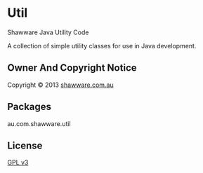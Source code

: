 Util
====

Shawware Java Utility Code

A collection of simple utility classes for use in Java development.

Owner And Copyright Notice
--------------------------

Copyright &copy; 2013 <a href="http://www.shawware.com.au/"
	  title="shawware | software and services you can count on">shawware.com.au</a>

Packages
--------

au.com.shawware.util

License
-------

<a href="http://www.gnu.org/copyleft/gpl.html">GPL v3</a>
